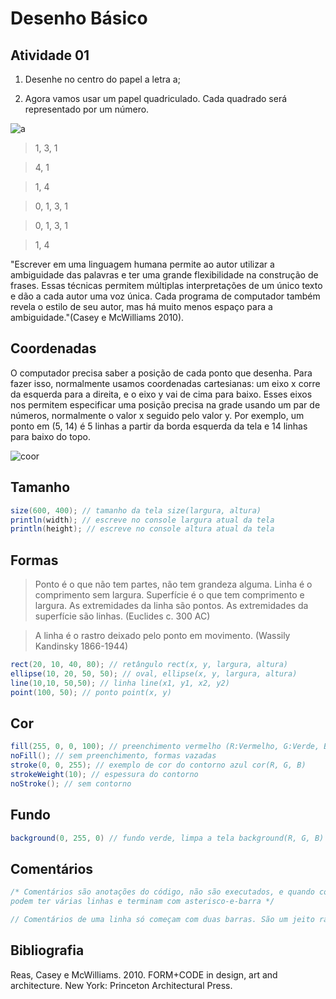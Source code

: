 # Desenho Básico

## Atividade 01
1. Desenhe no centro do papel a letra a;

2. Agora vamos usar um papel quadriculado. Cada quadrado será representado por um número.

![a](https://lh4.googleusercontent.com/bgzgCX82iGyXke7z_kd_N6dlZULrmeDuuTLkTKTRIc2SDDaem-l1ksiehYLUZXWzIjnN9MYA33YkmVk=w1267-h627)

> 1, 3, 1

> 4, 1

> 1, 4

> 0, 1, 3, 1

> 0, 1, 3, 1

> 1, 4

"Escrever em uma linguagem humana permite ao autor utilizar a ambiguidade das palavras e ter uma grande flexibilidade na construção de frases. Essas técnicas permitem múltiplas interpretações de um único texto e dão a cada autor uma voz única. Cada programa de computador também revela o estilo de seu autor, mas há muito menos espaço para a ambiguidade."(Casey e McWilliams 2010).

## Coordenadas

O computador precisa saber a posição de cada ponto que desenha. Para fazer isso, normalmente usamos coordenadas cartesianas: um eixo x corre da esquerda para a direita, e o eixo y vai de cima para baixo. Esses eixos nos permitem especificar uma posição precisa na grade usando um par de números, normalmente o valor x seguido pelo valor y. Por exemplo, um ponto em (5, 14) é 5 linhas a partir da borda esquerda da tela e 14 linhas para baixo do topo.

![coor](https://lh4.googleusercontent.com/3h-CHADOSE3UxUoInnlaclsdaojVzfdyloCy1UKfYu_SPKKKp0msuW3LzZCH70x-ok5jcgwqhpEE8Hw=w1267-h627-rw)

## Tamanho
```java
size(600, 400); // tamanho da tela size(largura, altura) 
println(width); // escreve no console largura atual da tela
println(height); // escreve no console altura atual da tela
``` 

## Formas

>Ponto é o que não tem partes, não tem grandeza alguma. Linha é o comprimento sem largura. Superfície é o que tem comprimento e largura. As extremidades da linha são pontos. As extremidades da superfície são linhas. (Euclides c. 300 AC)

>A linha é o rastro deixado pelo ponto em movimento. (Wassily Kandinsky 1866-1944)

```java
rect(20, 10, 40, 80); // retângulo rect(x, y, largura, altura)
ellipse(10, 20, 50, 50); // oval, ellipse(x, y, largura, altura)
line(10,10, 50,50); // linha line(x1, y1, x2, y2)
point(100, 50); // ponto point(x, y)
```

## Cor
```java
fill(255, 0, 0, 100); // preenchimento vermelho (R:Vermelho, G:Verde, B:Azul, Alpha:Transparência)
noFill(); // sem preenchimento, formas vazadas
stroke(0, 0, 255); // exemplo de cor do contorno azul cor(R, G, B)
strokeWeight(10); // espessura do contorno
noStroke(); // sem contorno
```

## Fundo
```java
background(0, 255, 0) // fundo verde, limpa a tela background(R, G, B)
```

## Comentários
```java
/* Comentários são anotações do código, não são executados, e quando começam com barra-e-asterisco
podem ter várias linhas e terminam com asterisco-e-barra */

// Comentários de uma linha só começam com duas barras. São um jeito rápido de desativar uma linha!
```

## Bibliografia

Reas, Casey e McWilliams. 2010. FORM+CODE in design, art and architecture. New York: Princeton Architectural Press.
